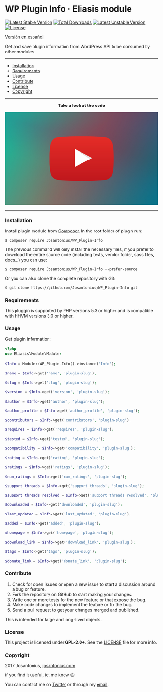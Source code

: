 # WP Plugin Info · Eliasis module

[![Latest Stable Version](https://poser.pugx.org/josantonius/wp_plugin-info/v/stable)](https://packagist.org/packages/josantonius/wp_plugin-info) [![Total Downloads](https://poser.pugx.org/josantonius/wp_plugin-info/downloads)](https://packagist.org/packages/josantonius/wp_plugin-info) [![Latest Unstable Version](https://poser.pugx.org/josantonius/wp_plugin-info/v/unstable)](https://packagist.org/packages/josantonius/wp_plugin-info) [![License](https://poser.pugx.org/josantonius/wp_plugin-info/license)](https://packagist.org/packages/josantonius/wp_plugin-info)

[Versión en español](README-ES.md)

Get and save plugin information from WordPress API to be consumed by other modules.

---

- [Installation](#installation)
- [Requirements](#requirements)
- [Usage](#usage)
- [Contribute](#contribute)
- [License](#license)
- [Copyright](#copyright)

---

<p align="center"><strong>Take a look at the code</strong></p>

<p align="center">
  <a href="" title="Take a look at the code">
  	<img src="https://raw.githubusercontent.com/Josantonius/PHP-Algorithm/master/resources/youtube-thumbnail.jpg">
  </a>
</p>

---

### Installation

Install plugin module from [Composer](http://getcomposer.org/download/). In the root folder of plugin run:

    $ composer require Josantonius/WP_Plugin-Info

The previous command will only install the necessary files, if you prefer to download the entire source code (including tests, vendor folder, sass files, docs...) you can use:

    $ composer require Josantonius/WP_Plugin-Info --prefer-source

Or you can also clone the complete repository with Git:

	$ git clone https://github.com/Josantonius/WP_Plugin-Info.git

### Requirements

This pluggin is supported by PHP versions 5.3 or higher and is compatible with HHVM versions 3.0 or higher.

### Usage

Get plugin information:

```php
<?php
use Eliasis\Module\Module;

$Info = Module::WP_Plugin-Info()->instance('Info');
```
```php
$name = $Info->get('name', 'plugin-slug');
```
```php
$slug = $Info->get('slug', 'plugin-slug');
```
```php
$version = $Info->get('version', 'plugin-slug');
```
```php
$author = $Info->get('author', 'plugin-slug');
```
```php
$author_profile = $Info->get('author_profile', 'plugin-slug');
```
```php
$contributors = $Info->get('contributors', 'plugin-slug');
```
```php
$requires = $Info->get('requires', 'plugin-slug');
```
```php
$tested = $Info->get('tested', 'plugin-slug');
```
```php
$compatibility = $Info->get('compatibility', 'plugin-slug');
```
```php
$rating = $Info->get('rating', 'plugin-slug');
```
```php
$ratings = $Info->get('ratings', 'plugin-slug');
```
```php
$num_ratings = $Info->get('num_ratings', 'plugin-slug');
```
```php
$support_threads = $Info->get('support_threads', 'plugin-slug');
```
```php
$support_threads_resolved = $Info->get('support_threads_resolved', 'plugin-slug');
```
```php
$downloaded = $Info->get('downloaded', 'plugin-slug');
```
```php
$last_updated = $Info->get('last_updated', 'plugin-slug');
```
```php
$added = $Info->get('added', 'plugin-slug');
```
```php
$homepage = $Info->get('homepage', 'plugin-slug');
```
```php
$download_link = $Info->get('download_link', 'plugin-slug');
```
```php
$tags = $Info->get('tags', 'plugin-slug');
```
```php
$donate_link = $Info->get('donate_link', 'plugin-slug');
```

### Contribute
1. Check for open issues or open a new issue to start a discussion around a bug or feature.
1. Fork the repository on GitHub to start making your changes.
1. Write one or more tests for the new feature or that expose the bug.
1. Make code changes to implement the feature or fix the bug.
1. Send a pull request to get your changes merged and published.

This is intended for large and long-lived objects.

### License

This project is licensed under **GPL-2.0+**. See the [LICENSE](LICENSE) file for more info.

### Copyright

2017 Josantonius, [josantonius.com](https://josantonius.com/)

If you find it useful, let me know :wink:

You can contact me on [Twitter](https://twitter.com/Josantonius) or through my [email](mailto:hello@josantonius.com).
